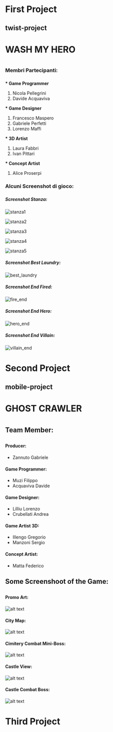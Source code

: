 # First Project

## twist-project <h2>
# WASH MY HERO <h1>

### Membri Partecipanti: <h3>
  
  __* Game Programmer__
  1. Nicola Pellegrini
  2. Davide Acquaviva
  
  __* Game Designer__
  1. Francesco Maspero
  2. Gabriele Perfetti 
  3. Lorenzo Maffi
  
  __* 3D Artist__
  1. Laura Fabbri
  2. Ivan Pittari
  
  __* Concept Artist__
  1. Alice Proserpi

  
### Alcuni Screenshot di gioco: <h3>
  
  
##### Screenshot Stanza: <h5>
  
  ![stanza1](https://user-images.githubusercontent.com/90765270/146353591-17e3cd9b-24fd-44a6-a42c-9dbb6e0e98d3.PNG)
  
  ![stanza2](https://user-images.githubusercontent.com/90765270/146353715-cfd265ea-0ab1-4e8a-a424-eab889eb62ad.PNG)

  ![stanza3](https://user-images.githubusercontent.com/90765270/146353906-660a431f-270f-4817-8245-891002b4afa0.PNG)

  ![stanza4](https://user-images.githubusercontent.com/90765270/146353949-95ae7a8c-512e-45dc-a089-3396bbb86b16.PNG)

  ![stanza5](https://user-images.githubusercontent.com/90765270/146353964-3f96d985-2809-4de2-80f7-555501bd345f.PNG)

##### Screenshot Best Laundry: <h5>
  
  ![best_laundry](https://user-images.githubusercontent.com/90765270/146354062-eea5fa0d-f2d8-4af2-af83-d2388ea24973.PNG)

##### Screenshot End Fired: <h5>
  
  ![fire_end](https://user-images.githubusercontent.com/90765270/146354218-dc964218-2ec6-463e-97f5-8116453461c4.PNG)

##### Screenshot End Hero: <h5>
  
  ![hero_end](https://user-images.githubusercontent.com/90765270/146354322-cc6aaf05-36c3-4f8b-9b13-89bba51fe464.PNG)

##### Screenshot End Villain: <h5>
  
  ![villain_end](https://user-images.githubusercontent.com/90765270/146354348-6330f892-9a50-431e-96c1-8bd3bfdaa350.PNG)
  
# Second Project

## mobile-project <h2>

# GHOST CRAWLER <h1>

## Team Member: <h2>

#### Producer: <h4>

* Zannuto Gabriele

#### Game Programmer: <h4>

* Muzi Filippo
* Acquaviva Davide

#### Game Designer: <h4>

* Lilliu Lorenzo
* Crubellati Andrea

#### Game Artist 3D: <h4>

* Illengo Gregorio
* Manzoni Sergio

#### Concept Artist: <h4>

* Matta Federico


## Some Screenshoot of the Game: <h2>

#### Promo Art: <h4>

![alt text](https://github.com/2122-dbga-projects/match3-team-02/blob/main/Assets/Screenshots/4.png?raw=true)

#### City Map: <h4>

![alt text](https://github.com/2122-dbga-projects/match3-team-02/blob/main/Assets/Screenshots/5.png?raw=true)

#### Cimitery Combat Mini-Boss: <h4>

![alt text](https://github.com/2122-dbga-projects/match3-team-02/blob/main/Assets/Screenshots/1.png?raw=true)

#### Castle View: <h4>

![alt text](https://github.com/2122-dbga-projects/match3-team-02/blob/main/Assets/Screenshots/3.png?raw=true)

#### Castle Combat Boss: <h4>

![alt text](https://github.com/2122-dbga-projects/match3-team-02/blob/main/Assets/Screenshots/2.png?raw=true)
  
  
# Third Project 
